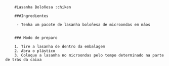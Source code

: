 


		#Lasanha Boloñesa :chiken
		
		###Ingredientes
		
		 - Tenha um pacote de lasanha boloñesa de microondas em mãos
		 
		 
		### Modo de preparo
		
		1. Tire a lasanha de dentro da embalagem
		2. Abra o plástico 
		3. Coloque a lasanha no microondas pelo tempo determinado na parte de trás da caixa
		